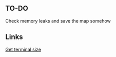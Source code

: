 ## TO-DO

Check memory leaks and save the map somehow

## Links
[Get terminal size](https://stackoverflow.com/questions/263890/how-do-i-find-the-width-height-of-a-terminal-window#:~:text=echo%20%2De%20%22lines%5Cncols%22%7Ctput%20%2DS)
